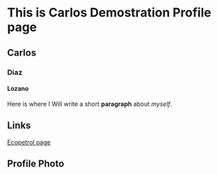 # This is Carlos Demostration Profile page
## Carlos
### Diaz
#### Lozano
Here is where I Will write a short **paragraph** about *myself*.


## Links
[Ecopetrol page](https://www.ecopetrol.com.co/wps/portal)

## Profile Photo
